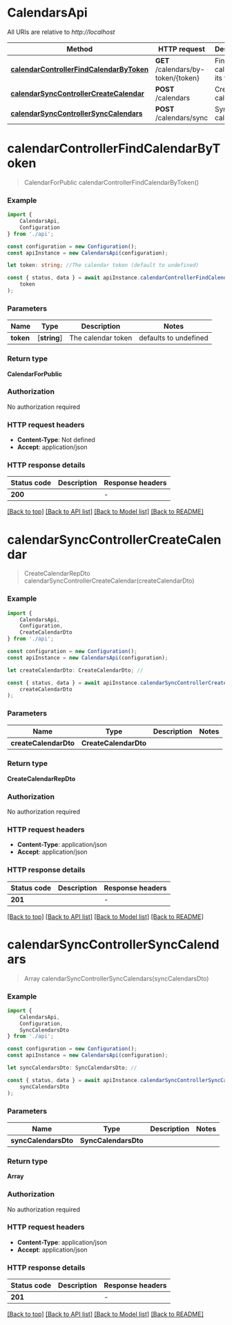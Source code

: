 # CalendarsApi

All URIs are relative to *http://localhost*

|Method | HTTP request | Description|
|------------- | ------------- | -------------|
|[**calendarControllerFindCalendarByToken**](#calendarcontrollerfindcalendarbytoken) | **GET** /calendars/by-token/{token} | Find a calendar by its token|
|[**calendarSyncControllerCreateCalendar**](#calendarsynccontrollercreatecalendar) | **POST** /calendars | Create a calendar|
|[**calendarSyncControllerSyncCalendars**](#calendarsynccontrollersynccalendars) | **POST** /calendars/sync | Sync calendars|

# **calendarControllerFindCalendarByToken**
> CalendarForPublic calendarControllerFindCalendarByToken()


### Example

```typescript
import {
    CalendarsApi,
    Configuration
} from './api';

const configuration = new Configuration();
const apiInstance = new CalendarsApi(configuration);

let token: string; //The calendar token (default to undefined)

const { status, data } = await apiInstance.calendarControllerFindCalendarByToken(
    token
);
```

### Parameters

|Name | Type | Description  | Notes|
|------------- | ------------- | ------------- | -------------|
| **token** | [**string**] | The calendar token | defaults to undefined|


### Return type

**CalendarForPublic**

### Authorization

No authorization required

### HTTP request headers

 - **Content-Type**: Not defined
 - **Accept**: application/json


### HTTP response details
| Status code | Description | Response headers |
|-------------|-------------|------------------|
|**200** |  |  -  |

[[Back to top]](#) [[Back to API list]](../README.md#documentation-for-api-endpoints) [[Back to Model list]](../README.md#documentation-for-models) [[Back to README]](../README.md)

# **calendarSyncControllerCreateCalendar**
> CreateCalendarRepDto calendarSyncControllerCreateCalendar(createCalendarDto)


### Example

```typescript
import {
    CalendarsApi,
    Configuration,
    CreateCalendarDto
} from './api';

const configuration = new Configuration();
const apiInstance = new CalendarsApi(configuration);

let createCalendarDto: CreateCalendarDto; //

const { status, data } = await apiInstance.calendarSyncControllerCreateCalendar(
    createCalendarDto
);
```

### Parameters

|Name | Type | Description  | Notes|
|------------- | ------------- | ------------- | -------------|
| **createCalendarDto** | **CreateCalendarDto**|  | |


### Return type

**CreateCalendarRepDto**

### Authorization

No authorization required

### HTTP request headers

 - **Content-Type**: application/json
 - **Accept**: application/json


### HTTP response details
| Status code | Description | Response headers |
|-------------|-------------|------------------|
|**201** |  |  -  |

[[Back to top]](#) [[Back to API list]](../README.md#documentation-for-api-endpoints) [[Back to Model list]](../README.md#documentation-for-models) [[Back to README]](../README.md)

# **calendarSyncControllerSyncCalendars**
> Array<CalendarWithContent> calendarSyncControllerSyncCalendars(syncCalendarsDto)


### Example

```typescript
import {
    CalendarsApi,
    Configuration,
    SyncCalendarsDto
} from './api';

const configuration = new Configuration();
const apiInstance = new CalendarsApi(configuration);

let syncCalendarsDto: SyncCalendarsDto; //

const { status, data } = await apiInstance.calendarSyncControllerSyncCalendars(
    syncCalendarsDto
);
```

### Parameters

|Name | Type | Description  | Notes|
|------------- | ------------- | ------------- | -------------|
| **syncCalendarsDto** | **SyncCalendarsDto**|  | |


### Return type

**Array<CalendarWithContent>**

### Authorization

No authorization required

### HTTP request headers

 - **Content-Type**: application/json
 - **Accept**: application/json


### HTTP response details
| Status code | Description | Response headers |
|-------------|-------------|------------------|
|**201** |  |  -  |

[[Back to top]](#) [[Back to API list]](../README.md#documentation-for-api-endpoints) [[Back to Model list]](../README.md#documentation-for-models) [[Back to README]](../README.md)

